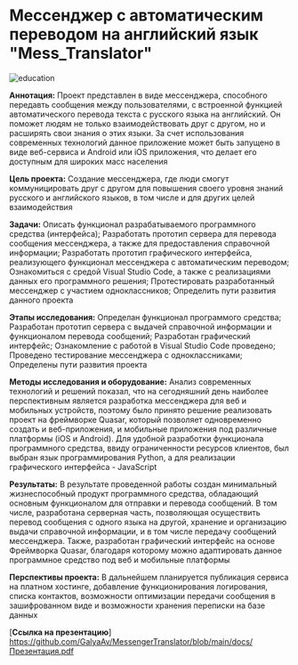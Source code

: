# Мессенджер с автоматическим переводом на английский язык "Mess_Translator"

   ![education](https://user-images.githubusercontent.com/95930127/154123976-3c1f7a45-2e80-48be-b934-5d3f26ca388f.png)

**Аннотация:** Проект представлен в виде мессенджера, способного передавть сообщения между пользователями, с встроенной функцией автоматического перевода текста с русского языка на английский. Он поможет людям не только взаимодействовать друг с другом, но и расширять свои знания о этих языки. За счет использования современных технологий данное приложение может быть запущено в виде веб-сервиса и Android или iOS приложения, что делает его доступным для широких масс населения 

**Цель проекта:** Создание мессенджера, где люди смогут коммуницировать друг с другом для повышения своего уровня знаний русского и английского языков, в том числе и для других целей взаимодействия 

**Задачи:** 
Описать функционал разрабатываемого программного средства (интерфейса); Разработать прототип сервера для перевода сообщения мессенджера, а также для предоставления справочной информации; Разработать прототип графического интерфейса, реализующего функционал мессенджера с автоматическим переводом; Ознакомиться с средой Visual Studio Code, а также с реализациями данных его программного решения; Протестировать разработанный мессенджер с участием одноклассников; Определить пути развития данного проекта

**Этапы исследования:** 
Определан функционал программого средства; Разработан прототип сервера с выдачей справочной информации и функционалом перевода сообщений; Разработан графический интерфейс; Ознакомление с работой в Visual Studio Code проведено; Проведено тестирование мессенджера с одноклассниками; Определены пути развития проекта

**Методы исследования и оборудование:** Анализ современных технологий и решений показал, что на сегодняшний день наиболее перспективным является разработка мессенджера для веб и мобильных устройств, поэтому было принято решение реализовать проект на фреймворке Quasar, который позволяет одновременно создать и веб-приложения, и мобильные приложения под различные платформы (iOS и Android). Для удобной разработки функционала программного средства, ввиду ограниченности ресурсов клиентов, был выбран язык программирования Python, а для реализации графического интерфейса - JavaScript

**Результаты:** В результате проведенной работы создан минимальный жизнеспособный продукт программного средства, обладающий основным функционалом для отправки и перевода сообщений. В том числе, разработана серверная часть, позволяющая осуществить перевод сообщения с одного языка на другой, хранение и организацию выдачи справочной информации, и в том числе передачу сообщений мессенджера. Также, разработан графический интерфейс на основе Фреймворка Quasar, благодаря которому можно адаптировать данное программное средство под веб и мобильные платформы

**Перспективы проекта:** В дальнейшем планируется публикация сервиса на платном хостинге, добавление функционирования логирования, списка контактов, возможности оптимизации передачи сообщения в зашифрованном виде и возможности хранения переписки на базе данных

[**Ссылка на презентацию**] https://github.com/GalyaAv/MessengerTranslator/blob/main/docs/Презентация.pdf

